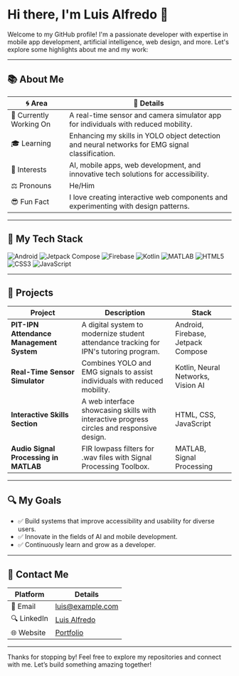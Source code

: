 # Hi there, I'm Luis Alfredo 👋

Welcome to my GitHub profile! I'm a passionate developer with expertise in mobile app development, artificial intelligence, web design, and more. Let's explore some highlights about me and my work:

---

## 📚 About Me

| 🌀 Area                | 🎨 Details                                                                                     |
|----------------------|------------------------------------------------------------------------------------------------|
| 🔄 Currently Working On | A real-time sensor and camera simulator app for individuals with reduced mobility.                 |
| 🎓 Learning           | Enhancing my skills in YOLO object detection and neural networks for EMG signal classification.    |
| 🌿 Interests          | AI, mobile apps, web development, and innovative tech solutions for accessibility.                 |
| ⚖️ Pronouns          | He/Him                                                                                     |
| 😎 Fun Fact          | I love creating interactive web components and experimenting with design patterns.               |

---

## 🚀 My Tech Stack

![Android](https://img.shields.io/badge/Android-3DDC84?style=for-the-badge&logo=android&logoColor=white)
![Jetpack Compose](https://img.shields.io/badge/Jetpack_Compose-4285F4?style=for-the-badge&logo=android&logoColor=white)
![Firebase](https://img.shields.io/badge/Firebase-FFCA28?style=for-the-badge&logo=firebase&logoColor=white)
![Kotlin](https://img.shields.io/badge/Kotlin-0095D5?style=for-the-badge&logo=kotlin&logoColor=white)
![MATLAB](https://img.shields.io/badge/MATLAB-0076A8?style=for-the-badge&logo=mathworks&logoColor=white)
![HTML5](https://img.shields.io/badge/HTML5-E34F26?style=for-the-badge&logo=html5&logoColor=white)
![CSS3](https://img.shields.io/badge/CSS3-1572B6?style=for-the-badge&logo=css3&logoColor=white)
![JavaScript](https://img.shields.io/badge/JavaScript-F7DF1E?style=for-the-badge&logo=javascript&logoColor=black)

---

## 🔧 Projects

| Project                                     | Description                                                                                           | Stack                                  |
|--------------------------------------------|-------------------------------------------------------------------------------------------------------|----------------------------------------|
| **PIT-IPN Attendance Management System**   | A digital system to modernize student attendance tracking for IPN's tutoring program.               | Android, Firebase, Jetpack Compose    |
| **Real-Time Sensor Simulator**             | Combines YOLO and EMG signals to assist individuals with reduced mobility.                          | Kotlin, Neural Networks, Vision AI    |
| **Interactive Skills Section**             | A web interface showcasing skills with interactive progress circles and responsive design.           | HTML, CSS, JavaScript                 |
| **Audio Signal Processing in MATLAB**      | FIR lowpass filters for .wav files with Signal Processing Toolbox.                                   | MATLAB, Signal Processing             |

---

## 🔍 My Goals

- ✅ Build systems that improve accessibility and usability for diverse users.
- ✅ Innovate in the fields of AI and mobile development.
- ✅ Continuously learn and grow as a developer.

---

## 📢 Contact Me

| Platform            | Details                                    |
|---------------------|--------------------------------------------|
| 📧 Email   | [luis@example.com](mailto:luis@example.com) |
| 🔍 LinkedIn | [Luis Alfredo](https://linkedin.com/in/luisalfredo) |
| 🌐 Website | [Portfolio](https://example.com)           |

---

Thanks for stopping by! Feel free to explore my repositories and connect with me. Let’s build something amazing together!

